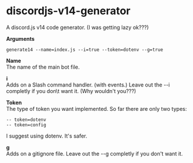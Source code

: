 # discordjs-v14-generator
A discord.js v14 code generator. (I was getting lazy ok???)


**Arguments**
```
generate14 --name=index.js --i=true --token=dotenv --g=true
```

**Name** \
The name of the main bot file.
  
**i** \
Adds on a Slash command handler. (with events.)
Leave out the --i completly if you don\t want it.
(Why wouldn't you???)
  
**Token** \
The type of token you want implemented.
So far there are only two types:
```
-- token=dotenv
-- token=config
```
I suggest using dotenv. It's safer.
  
**g** \
Adds on a gitignore file.
Leave out the --g completly if you don't want it.
